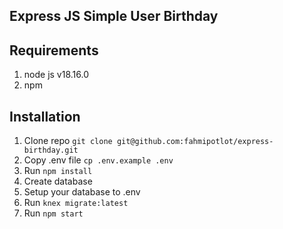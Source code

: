 ## Express JS Simple User Birthday

## Requirements
1. node js v18.16.0
2. npm

## Installation 
1. Clone repo `git clone git@github.com:fahmipotlot/express-birthday.git`
2. Copy .env file `cp .env.example .env`
3. Run `npm install`
4. Create database
5. Setup your database to .env
6. Run `knex migrate:latest`
7. Run `npm start`
